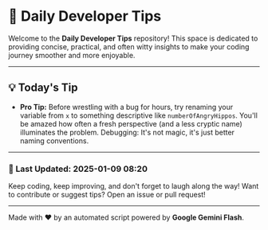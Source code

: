 
# 🌟 Daily Developer Tips

Welcome to the **Daily Developer Tips** repository! This space is dedicated to providing concise, practical, and often witty insights to make your coding journey smoother and more enjoyable.

---

## 💡 Today's Tip

- **Pro Tip:**  Before wrestling with a bug for hours, try renaming your variable from `x` to something descriptive like `numberOfAngryHippos`.  You'll be amazed how often a fresh perspective (and a less cryptic name) illuminates the problem.  Debugging: It's not magic, it's just better naming conventions.

---

### 📅 Last Updated: 2025-01-09 08:20

Keep coding, keep improving, and don't forget to laugh along the way! Want to contribute or suggest tips? Open an issue or pull request!

---

Made with ❤️ by an automated script powered by **Google Gemini Flash**.
